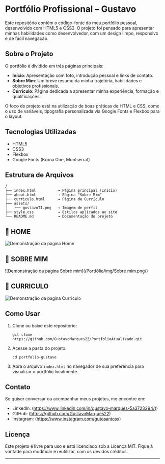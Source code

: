 # Portfólio Profissional – Gustavo

Este repositório contém o código-fonte do meu portfólio pessoal, desenvolvido com HTML5 e CSS3. O projeto foi pensado para apresentar minhas habilidades como desenvolvedor, com um design limpo, responsivo e de fácil navegação.

## Sobre o Projeto

O portfólio é dividido em três páginas principais:

* **Início**: Apresentação com foto, introdução pessoal e links de contato.
* **Sobre Mim**: Um breve resumo da minha trajetória, habilidades e objetivos profissionais.
* **Currículo**: Página dedicada a apresentar minha experiência, formação e qualificações.

O foco do projeto está na utilização de boas práticas de HTML e CSS, como o uso de variáveis, tipografia personalizada via Google Fonts e Flexbox para o layout.

## Tecnologias Utilizadas

* HTML5
* CSS3
* Flexbox
* Google Fonts (Krona One, Montserrat)

## Estrutura de Arquivos

```
/
├── index.html          → Página principal (Início)
├── about.html          → Página "Sobre Mim"
├── curriculo.html      → Página de Currículo
├── assets/
│   └── gustavoTI.png   → Imagem de perfil
├── style.css           → Estilos aplicados ao site
└── README.md           → Documentação do projeto
```

## 📸 HOME

![Demonstração da pagina Home](/Portfólio/img/Home.png/)

## 📸 SOBRE MIM

![Demonstração da pagina Sobre mim](/Portfólio/img/Sobre mim.png/)

## 📸 CURRICULO

![Demonstração da pagina Curriculo](/Portfólio/img/Curriculo.png/)

## Como Usar

1. Clone ou baixe este repositório:

   ```
   git clone https://github.com/GustavoMarques22/PortfolioAtualizado.git
   ```

2. Acesse a pasta do projeto:

   ```
   cd portfolio-gustavo
   ```

3. Abra o arquivo `index.html` no navegador de sua preferência para visualizar o portfólio localmente.

## Contato

Se quiser conversar ou acompanhar meus projetos, me encontre em:

* LinkedIn: (https://www.linkedin.com/in/gustavo-marques-5a3723294/))
* GitHub: (https://github.com/GustavoMarques22)
* Instagram: (https://www.instagram.com/gutosantosx)

## Licença

Este projeto é livre para uso e está licenciado sob a Licença MIT. Fique à vontade para modificar e reutilizar, com os devidos créditos.

---
